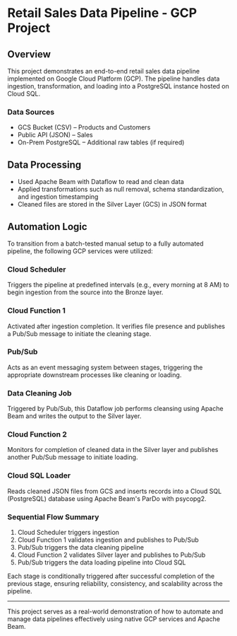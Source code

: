 # Retail Sales Data Pipeline - GCP Project

## Overview

This project demonstrates an end-to-end retail sales data pipeline implemented on Google Cloud Platform (GCP). The pipeline handles data ingestion, transformation, and loading into a PostgreSQL instance hosted on Cloud SQL.

### Data Sources
- GCS Bucket (CSV) – Products and Customers
- Public API (JSON) – Sales
- On-Prem PostgreSQL – Additional raw tables (if required)

## Data Processing

- Used Apache Beam with Dataflow to read and clean data
- Applied transformations such as null removal, schema standardization, and ingestion timestamping
- Cleaned files are stored in the Silver Layer (GCS) in JSON format

## Automation Logic

To transition from a batch-tested manual setup to a fully automated pipeline, the following GCP services were utilized:

### Cloud Scheduler
Triggers the pipeline at predefined intervals (e.g., every morning at 8 AM) to begin ingestion from the source into the Bronze layer.

### Cloud Function 1
Activated after ingestion completion. It verifies file presence and publishes a Pub/Sub message to initiate the cleaning stage.

### Pub/Sub
Acts as an event messaging system between stages, triggering the appropriate downstream processes like cleaning or loading.

### Data Cleaning Job
Triggered by Pub/Sub, this Dataflow job performs cleansing using Apache Beam and writes the output to the Silver layer.

### Cloud Function 2
Monitors for completion of cleaned data in the Silver layer and publishes another Pub/Sub message to initiate loading.

### Cloud SQL Loader
Reads cleaned JSON files from GCS and inserts records into a Cloud SQL (PostgreSQL) database using Apache Beam's ParDo with psycopg2.

### Sequential Flow Summary

1. Cloud Scheduler triggers ingestion
2. Cloud Function 1 validates ingestion and publishes to Pub/Sub
3. Pub/Sub triggers the data cleaning pipeline
4. Cloud Function 2 validates Silver layer and publishes to Pub/Sub
5. Pub/Sub triggers the data loading pipeline into Cloud SQL

Each stage is conditionally triggered after successful completion of the previous stage, ensuring reliability, consistency, and scalability across the pipeline.

---

This project serves as a real-world demonstration of how to automate and manage data pipelines effectively using native GCP services and Apache Beam.
